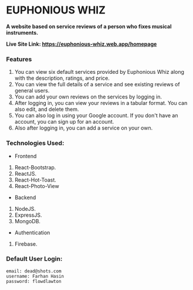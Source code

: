 # EUPHONIOUS WHIZ
**A website based on service reviews of a person who fixes musical instruments.**


**Live Site Link: https://euphonious-whiz.web.app/homepage**

### Features
1. You can view six default services provided by Euphonious Whiz along with the description, ratings, and price.
2. You can view the full details of a service and see existing reviews of general users.
3. You can add your own reviews on the services by logging in.
4. After logging in, you can view your reviews in a tabular format. You can also edit, and delete them.
5. You can also log in using your Google account. If you don't have an account, you can sign up for an account.
6. Also after logging in, you can add a service on your own.

### Technologies Used:
- Frontend
1. React-Bootstrap.
2. ReactJS.
3. React-Hot-Toast.
4. React-Photo-View

- Backend
1. NodeJS.
2. ExpressJS.
3. MongoDB.

- Authentication
1. Firebase.

### Default User Login:

```
email: dead@shots.com
username: Farhan Hasin
password: flowdlawton
```